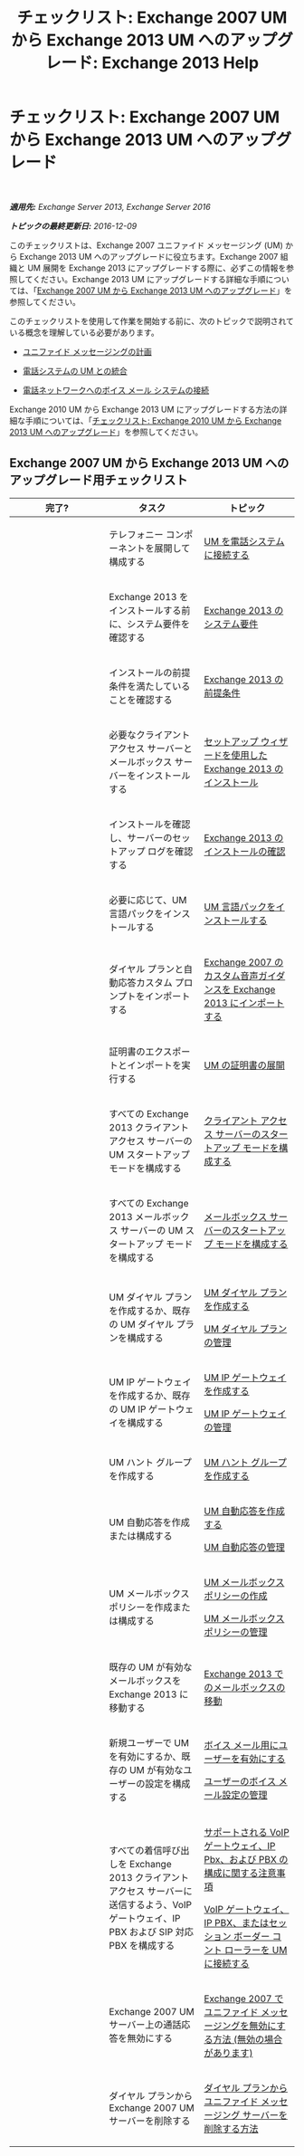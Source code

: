 ﻿---
title: 'チェックリスト: Exchange 2007 UM から Exchange 2013 UM へのアップグレード: Exchange 2013 Help'
TOCTitle: 'チェックリスト: Exchange 2007 UM から Exchange 2013 UM へのアップグレード'
ms:assetid: 99b1a081-4052-4516-b63c-77622cbdf962
ms:mtpsurl: https://technet.microsoft.com/ja-jp/library/Dn169229(v=EXCHG.150)
ms:contentKeyID: 54652979
ms.date: 04/24/2018
mtps_version: v=EXCHG.150
ms.translationtype: HT
---

# チェックリスト: Exchange 2007 UM から Exchange 2013 UM へのアップグレード

 

_**適用先:** Exchange Server 2013, Exchange Server 2016_

_**トピックの最終更新日:** 2016-12-09_

このチェックリストは、Exchange 2007 ユニファイド メッセージング (UM) から Exchange 2013 UM へのアップグレードに役立ちます。Exchange 2007 組織と UM 展開を Exchange 2013 にアップグレードする際に、必ずこの情報を参照してください。Exchange 2013 UM にアップグレードする詳細な手順については、「[Exchange 2007 UM から Exchange 2013 UM へのアップグレード](upgrade-exchange-2007-um-to-exchange-2013-um-exchange-2013-help.md)」を参照してください。

このチェックリストを使用して作業を開始する前に、次のトピックで説明されている概念を理解している必要があります。

  - [ユニファイド メッセージングの計画](planning-for-unified-messaging-exchange-2013-help.md)

  - [電話システムの UM との統合](telephone-system-integration-with-um-exchange-2013-help.md)

  - [電話ネットワークへのボイス メール システムの接続](https://docs.microsoft.com/ja-jp/exchange/voice-mail-unified-messaging/connect-voice-mail-system/connect-voice-mail-system)

Exchange 2010 UM から Exchange 2013 UM にアップグレードする方法の詳細な手順については、「[チェックリスト: Exchange 2010 UM から Exchange 2013 UM へのアップグレード](checklist-upgrade-exchange-2010-um-to-exchange-2013-um-exchange-2013-help.md)」を参照してください。

## Exchange 2007 UM から Exchange 2013 UM へのアップグレード用チェックリスト


<table>
<colgroup>
<col style="width: 33%" />
<col style="width: 33%" />
<col style="width: 33%" />
</colgroup>
<thead>
<tr class="header">
<th>完了?</th>
<th>タスク</th>
<th>トピック</th>
</tr>
</thead>
<tbody>
<tr class="odd">
<td><p></p></td>
<td><p>テレフォニー コンポーネントを展開して構成する</p></td>
<td><p><a href="connect-um-to-your-telephone-system-exchange-2013-help.md">UM を電話システムに接続する</a></p></td>
</tr>
<tr class="even">
<td><p></p></td>
<td><p>Exchange 2013 をインストールする前に、システム要件を確認する</p></td>
<td><p><a href="exchange-2013-system-requirements-exchange-2013-help.md">Exchange 2013 のシステム要件</a></p></td>
</tr>
<tr class="odd">
<td><p></p></td>
<td><p>インストールの前提条件を満たしていることを確認する</p></td>
<td><p><a href="exchange-2013-prerequisites-exchange-2013-help.md">Exchange 2013 の前提条件</a></p></td>
</tr>
<tr class="even">
<td><p></p></td>
<td><p>必要なクライアント アクセス サーバーとメールボックス サーバーをインストールする</p></td>
<td><p><a href="install-exchange-2013-using-the-setup-wizard-exchange-2013-help.md">セットアップ ウィザードを使用した Exchange 2013 のインストール</a></p></td>
</tr>
<tr class="odd">
<td><p></p></td>
<td><p>インストールを確認し、サーバーのセットアップ ログを確認する</p></td>
<td><p><a href="verify-an-exchange-2013-installation-exchange-2013-help.md">Exchange 2013 のインストールの確認</a></p></td>
</tr>
<tr class="even">
<td><p></p></td>
<td><p>必要に応じて、UM 言語パックをインストールする</p></td>
<td><p><a href="install-a-um-language-pack-exchange-2013-help.md">UM 言語パックをインストールする</a></p></td>
</tr>
<tr class="odd">
<td><p></p></td>
<td><p>ダイヤル プランと自動応答カスタム プロンプトをインポートする</p></td>
<td><p><a href="import-custom-prompts-from-exchange-2007-to-exchange-2013-exchange-2013-help.md">Exchange 2007 のカスタム音声ガイダンスを Exchange 2013 にインポートする</a></p></td>
</tr>
<tr class="even">
<td><p></p></td>
<td><p>証明書のエクスポートとインポートを実行する</p></td>
<td><p><a href="deploying-certificates-for-um-exchange-2013-help.md">UM の証明書の展開</a></p></td>
</tr>
<tr class="odd">
<td><p></p></td>
<td><p>すべての Exchange 2013 クライアント アクセス サーバーの UM スタートアップ モードを構成する</p></td>
<td><p><a href="configure-the-startup-mode-on-a-client-access-server-exchange-2013-help.md">クライアント アクセス サーバーのスタートアップ モードを構成する</a></p></td>
</tr>
<tr class="even">
<td><p></p></td>
<td><p>すべての Exchange 2013 メールボックス サーバーの UM スタートアップ モードを構成する</p></td>
<td><p><a href="configure-the-startup-mode-on-a-mailbox-server-exchange-2013-help.md">メールボックス サーバーのスタートアップ モードを構成する</a></p></td>
</tr>
<tr class="odd">
<td><p></p></td>
<td><p>UM ダイヤル プランを作成するか、既存の UM ダイヤル プランを構成する</p></td>
<td><p><a href="https://docs.microsoft.com/ja-jp/exchange/voice-mail-unified-messaging/connect-voice-mail-system/create-um-dial-plan">UM ダイヤル プランを作成する</a></p>
<p><a href="https://docs.microsoft.com/ja-jp/exchange/voice-mail-unified-messaging/connect-voice-mail-system/manage-um-dial-plan">UM ダイヤル プランの管理</a></p></td>
</tr>
<tr class="even">
<td><p></p></td>
<td><p>UM IP ゲートウェイを作成するか、既存の UM IP ゲートウェイを構成する</p></td>
<td><p><a href="https://docs.microsoft.com/ja-jp/exchange/voice-mail-unified-messaging/connect-voice-mail-system/create-um-ip-gateway">UM IP ゲートウェイを作成する</a></p>
<p><a href="manage-a-um-ip-gateway-exchange-2013-help.md">UM IP ゲートウェイの管理</a></p></td>
</tr>
<tr class="odd">
<td><p></p></td>
<td><p>UM ハント グループを作成する</p></td>
<td><p><a href="create-a-um-hunt-group-exchange-2013-help.md">UM ハント グループを作成する</a></p></td>
</tr>
<tr class="even">
<td><p></p></td>
<td><p>UM 自動応答を作成または構成する</p></td>
<td><p><a href="create-a-um-auto-attendant-exchange-2013-help.md">UM 自動応答を作成する</a></p>
<p><a href="manage-a-um-auto-attendant-exchange-2013-help.md">UM 自動応答の管理</a></p></td>
</tr>
<tr class="odd">
<td><p></p></td>
<td><p>UM メールボックス ポリシーを作成または構成する</p></td>
<td><p><a href="https://docs.microsoft.com/ja-jp/exchange/voice-mail-unified-messaging/set-up-voice-mail/create-um-mailbox-policy">UM メールボックス ポリシーの作成</a></p>
<p><a href="https://docs.microsoft.com/ja-jp/exchange/voice-mail-unified-messaging/set-up-voice-mail/manage-um-mailbox-policy">UM メールボックス ポリシーの管理</a></p></td>
</tr>
<tr class="even">
<td><p></p></td>
<td><p>既存の UM が有効なメールボックスを Exchange 2013 に移動する</p></td>
<td><p><a href="mailbox-moves-in-exchange-2013-exchange-2013-help.md">Exchange 2013 でのメールボックスの移動</a></p></td>
</tr>
<tr class="odd">
<td><p></p></td>
<td><p>新規ユーザーで UM を有効にするか、既存の UM が有効なユーザーの設定を構成する</p></td>
<td><p><a href="https://docs.microsoft.com/ja-jp/exchange/voice-mail-unified-messaging/set-up-voice-mail/enable-a-user-for-voice-mail">ボイス メール用にユーザーを有効にする</a></p>
<p><a href="https://docs.microsoft.com/ja-jp/exchange/voice-mail-unified-messaging/set-up-voice-mail/manage-voice-mail-settings">ユーザーのボイス メール設定の管理</a></p></td>
</tr>
<tr class="even">
<td><p></p></td>
<td><p>すべての着信呼び出しを Exchange 2013 クライアント アクセス サーバーに送信するよう、VoIP ゲートウェイ、IP PBX および SIP 対応 PBX を構成する</p></td>
<td><p><a href="https://docs.microsoft.com/ja-jp/exchange/voice-mail-unified-messaging/telephone-system-integration-with-um/configuration-notes-for-voip-gateways">サポートされる VoIP ゲートウェイ、IP Pbx、および PBX の構成に関する注意事項</a></p>
<p><a href="connect-a-voip-gateway-ip-pbx-or-session-border-controller-to-um-exchange-2013-help.md">VoIP ゲートウェイ、IP PBX、またはセッション ボーダー コント ローラーを UM に接続する</a></p></td>
</tr>
<tr class="odd">
<td><p></p></td>
<td><p>Exchange 2007 UM サーバー上の通話応答を無効にする</p></td>
<td><p><a href="https://go.microsoft.com/fwlink/p/?linkid=296353">Exchange 2007 でユニファイド メッセージングを無効にする方法 (無効の場合があります)</a></p></td>
</tr>
<tr class="even">
<td><p></p></td>
<td><p>ダイヤル プランから Exchange 2007 UM サーバーを削除する</p></td>
<td><p><a href="https://go.microsoft.com/fwlink/?linkid=194765">ダイヤル プランからユニファイド メッセージング サーバーを削除する方法</a></p></td>
</tr>
</tbody>
</table>

